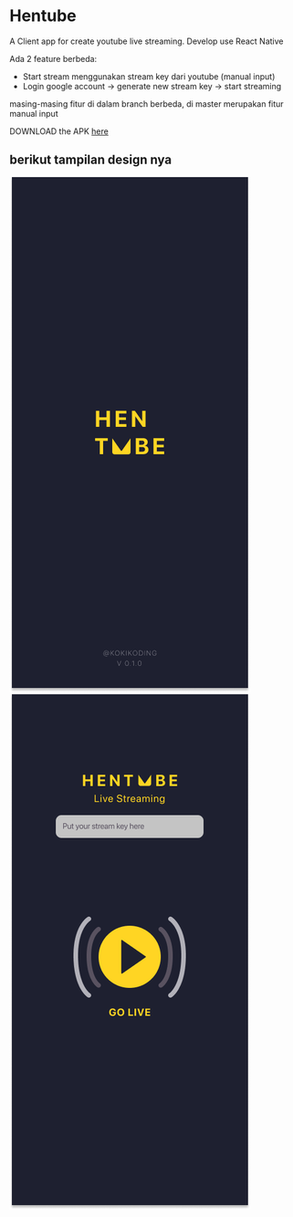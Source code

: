 # Hentube
A Client app for create youtube live streaming. Develop use React Native

Ada 2 feature berbeda:
- Start stream menggunakan stream key dari youtube (manual input)
- Login google account -> generate new stream key -> start streaming

masing-masing fitur di dalam branch berbeda, di master merupakan fitur manual input

DOWNLOAD the APK [here](https://drive.google.com/file/d/1V6EDBtaVDm73KrgqDdslD1aF22YoNYii/view?usp=sharing)

## berikut tampilan design nya
![splash screen](https://github.com/kokikoding/Hentube/blob/master/design/Splash.png)
![main screen](https://github.com/kokikoding/Hentube/blob/master/design/main.png)
